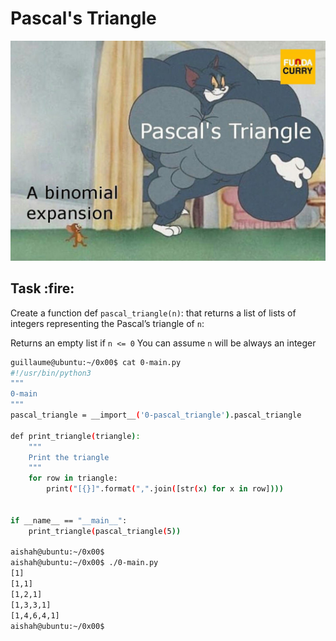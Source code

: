 <h1>Pascal's Triangle</h1>

![Pascal's triangle meme](./meme.jpg)

<h2>Task :fire:</h2>

Create a function def `pascal_triangle(n)`: that returns a list of lists of integers representing the Pascal’s triangle of `n`:

Returns an empty list if `n <= 0`
You can assume `n` will be always an integer

```bash
guillaume@ubuntu:~/0x00$ cat 0-main.py
#!/usr/bin/python3
"""
0-main
"""
pascal_triangle = __import__('0-pascal_triangle').pascal_triangle

def print_triangle(triangle):
    """
    Print the triangle
    """
    for row in triangle:
        print("[{}]".format(",".join([str(x) for x in row])))


if __name__ == "__main__":
    print_triangle(pascal_triangle(5))

aishah@ubuntu:~/0x00$
aishah@ubuntu:~/0x00$ ./0-main.py
[1]
[1,1]
[1,2,1]
[1,3,3,1]
[1,4,6,4,1]
aishah@ubuntu:~/0x00$
```
